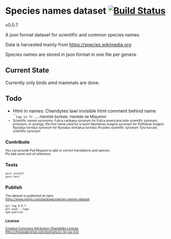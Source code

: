 # Species names dataset [![Build Status][travis-image]][travis-url]

v0.0.7

A json format dataset for scientific and common species names.

Data is harvested mainly from https://species.wikimedia.org

Species names are stored in json format in one file per genera.

## Current State
Currently only birds amd mammals are done.  

## Todo
- Html in names: Chendytes lawi invisible html comment behind name
  ``<small>` tag in fr , `...Harelde boréale, Harelde de Miquelon<small>`
- Scientific names synonyms:
  Fulica caribaea synonym for Fulica americana todo scientific synonym, protonym. In zoology, the first name used for a taxon
  Neohierax insignis synonym for Polihierax insignis
  Nystalus torridus synonym for Nystalus striolatus torridus
  Picoides scientific synonym
  Tyto furcata scientific synonym

## Contribute
You can provide Pull Request to add or correct translations and species.  
Pls add some sort of reference.  

## Tests

    yarn install
    yarn test

## Publish
The dataset is published on npm:  
https://www.npmjs.com/package/species-names-dataset

    git tag 0.0.7
    git push --tags
    npm publish

### License

[Creative Commons Attribution-ShareAlike License](https://creativecommons.org/licenses/by-sa/4.0/)  
http://choosealicense.com/licenses/cc-by-sa-4.0/

[travis-image]: https://travis-ci.org/species-names/dataset.svg?branch=master
[travis-url]: https://travis-ci.org/species-names/dataset
